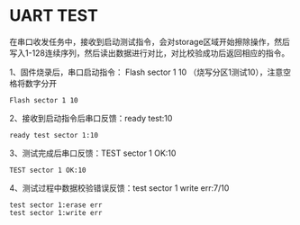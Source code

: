 # UART TEST

在串口收发任务中，接收到启动测试指令，会对storage区域开始擦除操作，然后写入1-128连续序列，然后读出数据进行对比，对比校验成功后返回相应的指令。

1、固件烧录后，串口启动指令： Flash sector 1 10 （烧写分区1测试10），注意空格将数字分开

```
Flash sector 1 10
```

2、接收到启动指令后串口反馈：ready test:10

```
ready test sector 1:10
```

3、测试完成后串口反馈：TEST sector 1 OK:10
```
TEST sector 1 OK:10
```

4、测试过程中数据校验错误反馈：test sector 1 write err:7/10
```
test sector 1:erase err
test sector 1:write err
```
